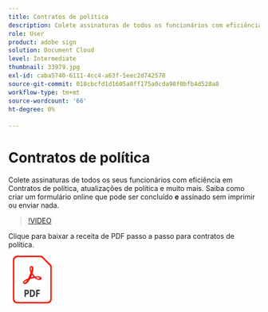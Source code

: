 ```yaml
---
title: Contratos de política
description: Colete assinaturas de todos os funcionários com eficiência em contratos de política, atualizações e muito mais
role: User
product: adobe sign
solution: Document Cloud
level: Intermediate
thumbnail: 33979.jpg
exl-id: caba5740-6111-4cc4-a63f-5eec2d742578
source-git-commit: 018cbcfd1d1605a8ff175a0cda98f0bfb4d528a8
workflow-type: tm+mt
source-wordcount: '66'
ht-degree: 0%

---
```


# Contratos de política

Colete assinaturas de todos os seus funcionários com eficiência em Contratos de política, atualizações de política e muito mais. Saiba como criar um formulário online que pode ser concluído **e** assinado sem imprimir ou enviar nada.

>[!VIDEO](https://video.tv.adobe.com/v/33979?hidetitle=true)

Clique para baixar a receita de PDF passo a passo para contratos de política.

[![Baixar receita de PDF](../assets/acrobat_PDF_96.png)](../assets/adobe-sign_set_up_a_web_form_use_case.pdf)
